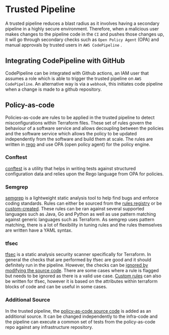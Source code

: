 # Trusted Pipeline

A trusted pipeline reduces a blast radius as it involves having a secondary pipeline in a highly secure environment. Therefore, when a malicious user makes changes to the pipeline code in the `CI` and pushes those changes up, it will go through secondary checks such as `Open Policy Agent` (OPA) and manual approvals by trusted users in `AWS CodePipeline` .


## Integrating CodePipeline with GitHub

CodePipeline can be integrated with Github actions, an IAM user that assumes a role which is able to trigger the trusted pipeline on  `AWS CodePipeline`. An alternative way is via a `webhook`, this initiates code pipeline when a change is made to a github repository.


## Policy-as-code

Policies-as-code are rules to be applied in the trusted pipeline to detect misconfigurations within Terraform files. These set of rules govern the behaviour of a software service and allows decoupling between the policies and the software service which allows the policy to be updated independently from the software and build them at scale. The rules are written in [rego](https://www.openpolicyagent.org/docs/latest/policy-language/) and use OPA (open policy agent) for the policy engine.

### Conftest

[conftest](https://www.conftest.dev/) is a utility that helps in writing tests against structured configuration data and relies upon the Rego language from OPA for policies.

### Semgrep

[semgrep](https://semgrep.dev/) is a lightweight static analysis tool to help find bugs and enforce coding standards. Rules can either be sourced from the [rules registry](https://semgrep.dev/explore) or be [custom-created](https://semgrep.dev/docs/writing-rules/overview/). These rules can be ran against several supported languages such as Java, Go and Python as well as use pattern matching against generic languages such as Terraform. As semgrep uses pattern matching, there is a lot of flexibility in tuning rules and the rules themselves are written have a YAML syntax.

### tfsec

[tfsec](https://tfsec.dev/) is a static analysis security scanner specifically for Terraform. In general the checks that are performed by tfsec are good and it should definitely run in the pipeline. However, the checks can be [ignored by modifying the source code](https://github.com/aquasecurity/tfsec#ignoring-warnings). There are some cases where a rule is flagged but needs to be ignored as there is a valid use case. [Custom rules](https://tfsec.dev/docs/custom-checks/) can also be written for tfsec, however it is based on the attributes within terraform blocks of code and can be useful in some cases.

### Additional Source

In the trusted pipeline, the [policy-as-code source code](https://github.com/tintulip/policies-as-code) is added as an additional source. It can be changed independently to the infra-code and the pipeline can execute a common set of tests from the policy-as-code repo against any infrastructure repository.